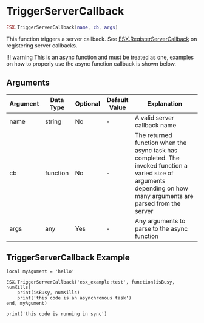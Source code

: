 # TriggerServerCallback

```lua
ESX.TriggerServerCallback(name, cb, args)
```

This function triggers a server callback. See [ESX.RegisterServerCallback](../../server/functions/registerservercallback.md) on registering server callbacks.

!!! warning
      This is an async function and must be treated as one, examples on how to properly use the async function callback is shown below.

## Arguments

| Argument | Data Type | Optional | Default Value | Explanation                                                                                                                                                         |
|----------|-----------|----------|---------------|---------------------------------------------------------------------------------------------------------------------------------------------------------------------|
| name     | string    | No       | -             | A valid server callback name                                                                                                                                        |
| cb       | function  | No       | -             | The returned function when the async task has completed. The invoked function a varied size of arguments depending on how many arguments are parsed from the server |
| args     | any       | Yes      | -             | Any arguments to parse to the async function                                                                                                                        |

## TriggerServerCallback Example

```
local myAgument = 'hello'

ESX.TriggerServerCallback('esx_example:test', function(isBusy, numKills)
	print(isBusy, numKills)
	print('this code is an asynchronous task')
end, myAgument)

print('this code is running in sync')
```